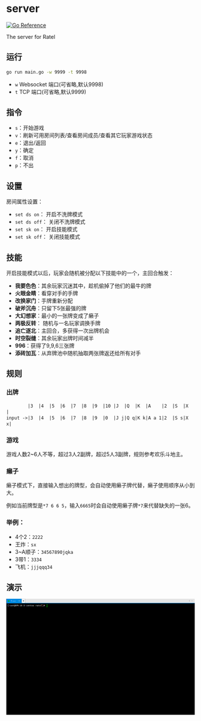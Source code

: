 # server

[![Go Reference](https://pkg.go.dev/badge/github.com/ratel-online/server.svg)](https://pkg.go.dev/github.com/ratel-online/server)

The server for Ratel

## 运行
```bash
go run main.go -w 9999 -t 9998
```
- `w` Websocket 端口(可省略,默认9998)
- `t` TCP       端口(可省略,默认9999)

## 指令
- `s`：开始游戏
- `v`：刷新可用房间列表/查看房间成员/查看其它玩家游戏状态
- `e`：退出/返回
- `y`：确定
- `f`：取消
- `p`：不出
 
## 设置
房间属性设置：
- `set ds on`： 开启不洗牌模式
- `set ds off`： 关闭不洗牌模式
- `set sk on`： 开启技能模式
- `set sk off`： 关闭技能模式

## 技能
开启技能模式以后，玩家会随机被分配以下技能中的一个，主回合触发：
- **我要色色**：其余玩家沉迷其中，趁机偷掉了他们的最牛的牌
- **火眼金睛**：看穿对手的手牌
- **改换家门**：手牌重新分配
- **破斧沉舟**：只留下5张最强的牌
- **大幻想家**：最小的一张牌变成了癞子
- **两极反转**： 随机与一名玩家调换手牌
- **追亡逐北**：主回合，多获得一次出牌机会
- **时空裂缝**：其余玩家出牌时间减半
- **996**：获得了9,9,6三张牌
- **添砖加瓦**：从弃牌池中随机抽取两张牌返还给所有对手

## 规则
### 出牌
```
        |3  |4  |5  |6  |7  |8  |9  |10 |J  |Q  |K  |A    |2  |S  |X  |
input ->|3  |4  |5  |6  |7  |8  |9  |0  |J j|Q q|K k|A a 1|2  |S s|X x|
```
### 游戏
游戏人数2~6人不等，超过3人2副牌，超过5人3副牌，规则参考欢乐斗地主。

### 癞子
癞子模式下，直接输入想出的牌型，会自动使用癞子牌代替，癞子使用顺序从小到大。

例如当前牌型是``*7 6 6 5``，输入``6665``时会自动使用癞子牌``*7``来代替缺失的一张6。
### 举例：
 - 4个2：`2222`
 - 王炸：`sx`
 - 3~A顺子：`34567890jqka`
 - 3带1：`3334`
 - 飞机：`jjjqqq34`

## 演示
![demo](demo.gif)
